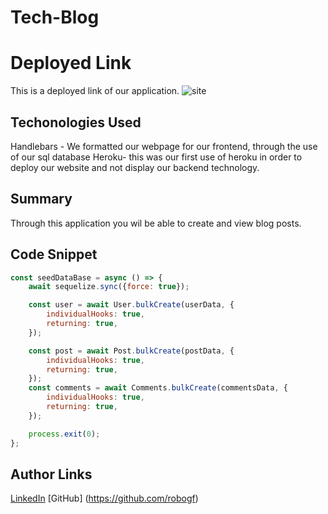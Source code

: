 # Tech-Blog

# Deployed Link

This is a deployed link of our application.
![site](https://interesting-techblog.herokuapp.com/)

## Techonologies Used

Handlebars - We formatted our webpage for our frontend, through the use of our sql database
Heroku- this was our first use of heroku in order to deploy our website and not display our backend technology.

## Summary

Through this application you wil be able to create and view blog posts.

## Code Snippet

```JavaScript
const seedDataBase = async () => {
    await sequelize.sync({force: true});

    const user = await User.bulkCreate(userData, {
        individualHooks: true,
        returning: true,
    });

    const post = await Post.bulkCreate(postData, {
        individualHooks: true,
        returning: true,
    });
    const comments = await Comments.bulkCreate(commentsData, {
        individualHooks: true,
        returning: true,
    });

    process.exit(0);
};
```

## Author Links

[LinkedIn](https://www.linkedin.com/in/angel-matias-01120b251/)
[GitHub] (https://github.com/robogf)
